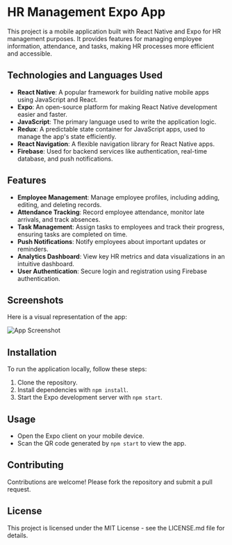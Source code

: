 # HR Management Expo App

This project is a mobile application built with React Native and Expo for HR management purposes. It provides features for managing employee information, attendance, and tasks, making HR processes more efficient and accessible.

## Technologies and Languages Used

- **React Native**: A popular framework for building native mobile apps using JavaScript and React.
- **Expo**: An open-source platform for making React Native development easier and faster.
- **JavaScript**: The primary language used to write the application logic.
- **Redux**: A predictable state container for JavaScript apps, used to manage the app's state efficiently.
- **React Navigation**: A flexible navigation library for React Native apps.
- **Firebase**: Used for backend services like authentication, real-time database, and push notifications.

## Features

- **Employee Management**: Manage employee profiles, including adding, editing, and deleting records.
- **Attendance Tracking**: Record employee attendance, monitor late arrivals, and track absences.
- **Task Management**: Assign tasks to employees and track their progress, ensuring tasks are completed on time.
- **Push Notifications**: Notify employees about important updates or reminders.
- **Analytics Dashboard**: View key HR metrics and data visualizations in an intuitive dashboard.
- **User Authentication**: Secure login and registration using Firebase authentication.

## Screenshots

Here is a visual representation of the app:

![App Screenshot](https://cdn.dribbble.com/users/1009892/screenshots/18546279/media/3a2e3feeb8d4e2626af6dfdbf1a4195c.jpg?resize=1000x750&vertical=center)

## Installation

To run the application locally, follow these steps:

1. Clone the repository.
2. Install dependencies with `npm install`.
3. Start the Expo development server with `npm start`.

## Usage

- Open the Expo client on your mobile device.
- Scan the QR code generated by `npm start` to view the app.

## Contributing

Contributions are welcome! Please fork the repository and submit a pull request.

## License

This project is licensed under the MIT License - see the LICENSE.md file for details.
